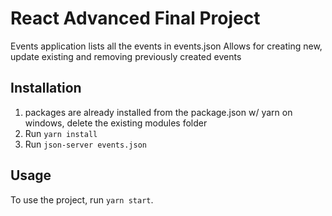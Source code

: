 # React Advanced Final Project

Events application lists all the events in events.json
Allows for creating new, update existing and removing previously created events

## Installation

1. packages are already installed from the package.json w/ yarn on windows, delete the existing modules folder
2. Run `yarn install`
3. Run `json-server events.json`

## Usage

To use the project, run `yarn start`.